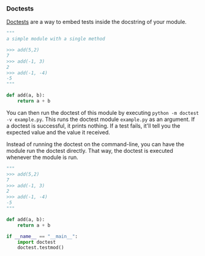 ### Doctests

[Doctests](https://docs.python.org/3/library/doctest.html) are a way to embed tests inside the docstring of your module.

```python
"""
a simple module with a single method

>>> add(5,2)
7
>>> add(-1, 3)
2
>>> add(-1, -4)
-5
"""

def add(a, b):
    return a + b
```

You can then run the doctest of this module by executing `python -m doctest -v example.py`. This runs the doctest module `example.py` as an argument. If a doctest is successful, it prints nothing. If a test fails, it'll tell you the expected value and the value it received.

Instead of running the doctest on the command-line, you can have the module run the doctest directly. That way, the doctest is executed whenever the module is run.

```python
"""
>>> add(5,2)
7
>>> add(-1, 3)
2
>>> add(-1, -4)
-5
"""

def add(a, b):
    return a + b

if __name__ == "__main__":
    import doctest
    doctest.testmod()
```